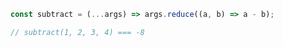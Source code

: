 ~~~ javascript
const subtract = (...args) => args.reduce((a, b) => a - b);

// subtract(1, 2, 3, 4) === -8
~~~
